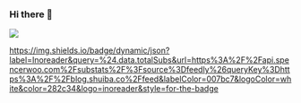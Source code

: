 ### Hi there 👋

![](https://img.shields.io/badge/dynamic/json?label=Feedly&query=%24.data.totalSubs&url=https%3A%2F%2Fapi.spencerwoo.com%2Fsubstats%2F%3Fsource%3Dfeedly%26queryKey%3Dhttps%3A%2F%2Fblog.shuiba.co%2Ffeed&labelColor=2bb24c&logoColor=white&color=282c34&logo=feedly&style=for-the-badge)

https://img.shields.io/badge/dynamic/json?label=Inoreader&query=%24.data.totalSubs&url=https%3A%2F%2Fapi.spencerwoo.com%2Fsubstats%2F%3Fsource%3Dfeedly%26queryKey%3Dhttps%3A%2F%2Fblog.shuiba.co%2Ffeed&labelColor=007bc7&logoColor=white&color=282c34&logo=inoreader&style=for-the-badge

<!--
**shuibaco/shuibaco** is a ✨ _special_ ✨ repository because its `README.md` (this file) appears on your GitHub profile.

Here are some ideas to get you started:

- 🔭 I’m currently working on ...
- 🌱 I’m currently learning ...
- 👯 I’m looking to collaborate on ...
- 🤔 I’m looking for help with ...
- 💬 Ask me about ...
- 📫 How to reach me: ...
- 😄 Pronouns: ...
- ⚡ Fun fact: ...
-->
